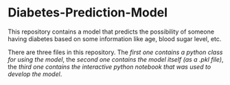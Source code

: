 # Diabetes-Prediction-Model
This repository contains a model that predicts the possibility of someone having diabetes based on some information like age, blood sugar level, etc.

There are three files in this repository. The _first one contains a python class for using the model_, the _second one contains the model itself (as a .pkl file)_, the _third one contains the interactive python notebook that was used to develop the model_.
